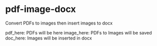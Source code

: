 # pdf-image-docx
Convert PDFs to images then insert images to docx

pdf_here: PDFs will be here
image_here: PDFs to Images will be saved
doc_here: Images will be inserted in docx
